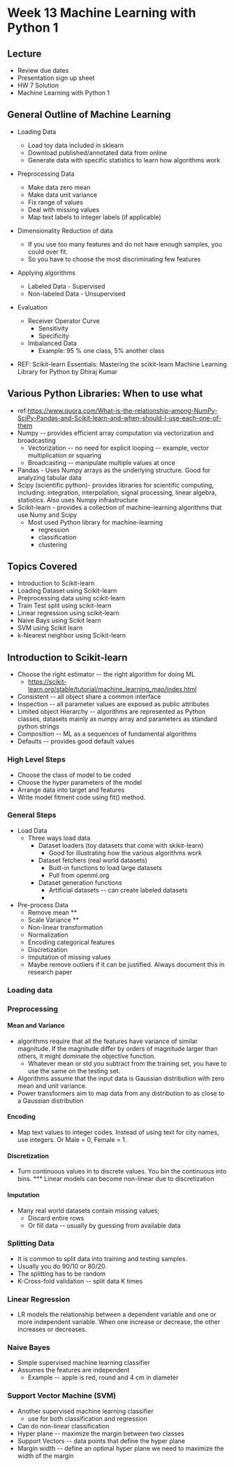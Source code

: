 # Week 13 Machine Learning with Python 1

## Lecture
- Review due dates
- Presentation sign up sheet
- HW 7 Solution
- Machine Learning with Python 1


## General Outline of Machine Learning
- Loading Data
  - Load toy data included in sklearn
  - Download published/annotated data from online
  - Generate data with specific statistics to learn how algorithms work
- Preprocessing Data
  - Make data zero mean
  - Make data unit variance
  - Fix range of values
  - Deal with missing values
  - Map text labels to integer labels (if applicable)
- Dimensionality Reduction of data
  - If you use too many features and do not have enough samples, you could over fit.
  - So you have to choose the most discriminating few features
- Applying algorithms
  - Labeled Data - Supervised 
  - Non-labeled Data - Unsupervised 
- Evaluation 
  - Receiver Operator Curve
    - Sensitivity
    - Specificity
  - Imbalanced Data
    - Example: 95 % one class, 5% another class

- REF: Scikit-learn Essentials: Mastering the scikit-learn Machine Learning Library for Python by Dhiraj Kumar

## Various Python Libraries: When to use what
  - ref:https://www.quora.com/What-is-the-relationship-among-NumPy-SciPy-Pandas-and-Scikit-learn-and-when-should-I-use-each-one-of-them
  - Numpy -- provides efficient array computation via vectorization and broadcasting
      - Vectorization -- no need for explicit looping -- example, vector multiplication or squaring
      - Broadcasting -- manipulate multiple values at once
  - Pandas - Uses Numpy arrays as the underlying structure. Good for analyzing tabular data
  - Scipy (scientific python)- provides libraries for scientific computing, including: integration, interpolation, signal processing, linear algebra, statistics. Also uses Numpy infrastructure
  - Scikit-learn - provides a collection of machine-learning algorithms that use Numy and Scipy 
    - Most used Python library for machine-learning
      - regression
      - classification
      - clustering

## Topics Covered
  - Introduction to Scikit-learn
  - Loading Dataset using Scikit-learn
  - Preprocessing data using scikit-learn
  - Train Test split using scikit-learn
  - Linear regression using scikit-learn
  - Naive Bays using Scikit learn
  - SVM using Scikit learn
  - k-Nearest neighbor using Scikit-learn

## Introduction to Scikit-learn 
  - Choose the right estimator -- the right algorithm for doing ML
    - https://scikit-learn.org/stable/tutorial/machine_learning_map/index.html
  - Consistent -- all object share a common interface
  - Inspection -- all parameter values are exposed as public attributes
  - Limited object Hierarchy -- algorithms are represented as Python classes, datasets mainly as numpy array and parameters as standard python strings 
  - Composition -- ML as a sequences of fundamental algorithms
  - Defaults -- provides good default values

### High Level Steps
  - Choose the class of model to be coded
  - Choose the hyper parameters of the model
  - Arrange data into target and features
  - Write model fitment code using fit() method. 

### General Steps
  - Load Data
    - Three ways load data
      - Dataset loaders (toy datasets that come with skikit-learn)
        - Good for illustrating how the various algorithms work
      - Dataset fetchers (real world datasets)
        - Built-in functions to load large datasets
        - Pull from openml.org
      - Dataset generation functions
        - Artificial datasets -- can create labeled datasets
        - 
  - Pre-process Data
    - Remove mean **
    - Scale Variance **
    - Non-linear transformation
    - Normalization
    - Encoding categorical features
    - Discretization
    - Imputation of missing values 
    - Maybe remove outliers if it can be justified. Always document this in research paper

### Loading data

### Preprocessing
#### Mean and Variance
- algorithms require that all the features have variance of similar magnitude. If the magnitude differ by orders of magnitude larger than others, it might dominate the objective function.
  - Whatever mean or std you subtract from the training set, you have to use the same on the testing set. 
- Algorithms assume that the input data is Gaussian distribution with zero mean and unit variance. 
- Power transformers aim to map data from any distribution to as close to a Gaussian distribution 

#### Encoding
- Map text values to integer codes. Instead of using text for city names, use integers. Or Male = 0, Female = 1. 

#### Discretization 
- Turn continuous values in to discrete values. You bin the continuous into bins. *** Linear models can become non-linear due to discretization 


#### Imputation 
- Many real world datasets contain missing values; 
  - Discard entire rows
  - Or fill data -- usually by guessing from available data


### Splitting Data
- It is common to split data into training and testing samples. 
- Usually you do 90/10 or 80/20. 
- The splitting has to be random
- K-Cross-fold validation -- split data K times

### Linear Regression
- LR models the relationship between a dependent variable and one or more independent variable. When one increase or decrease, the other increases or decreases. 

### Naive Bayes
- Simple supervised machine learning classifier
- Assumes the features are independent 
  - Example -- apple is red, round and 4 cm in diameter 


### Support Vector Machine (SVM)
- Another supervised machine learning classifier
  - use for both classification and regression 
- Can do non-linear classification
- Hyper plane -- maximize the margin between two classes
- Support Vectors -- data points that define the hyper plane 
- Margin width -- define an optimal hyper plane we need to maximize the width
of the margin 



